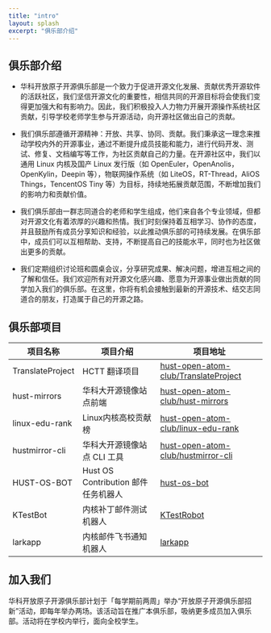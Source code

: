 ```yaml
---
title: "intro"
layout: splash
excerpt: "俱乐部介绍"
---
```


## 俱乐部介绍

- 华科开放原子开源俱乐部是一个致力于促进开源文化发展、贡献优秀开源软件的活跃社区，我们坚信开源文化的重要性，相信共同的开源目标将会使我们变得更加强大和有影响力。因此，我们积极投入人力物力开展开源操作系统社区贡献，引导学校老师学生参与开源活动，向开源社区做出自己的贡献。

- 我们俱乐部遵循开源精神：开放、共享、协同、贡献。我们秉承这一理念来推动学校内外的开源事业，通过不断提升成员技能和能力，进行代码开发、测试、修复、文档编写等工作，为社区贡献自己的力量。在开源社区中，我们以通用 Linux 内核及国产 Linux 发行版（如 OpenEuler，OpenAnolis，OpenKylin，Deepin 等），物联网操作系统（如 LiteOS，RT-Thread，AliOS Things，TencentOS Tiny 等）为目标，持续地拓展贡献范围，不断增加我们的影响力和贡献价值。

- 我们俱乐部由一群志同道合的老师和学生组成，他们来自各个专业领域，但都对开源文化有着浓厚的兴趣和热情。我们时刻保持着互相学习、协作的态度，并且鼓励所有成员分享知识和经验，以此推动俱乐部的可持续发展。在俱乐部中，成员们可以互相帮助、支持，不断提高自己的技能水平，同时也为社区做出更多的贡献。

- 我们定期组织讨论班和圆桌会议，分享研究成果、解决问题，增进互相之间的了解和信任。我们欢迎所有对开源文化感兴趣、愿意为开源事业做出贡献的同学加入我们的俱乐部。在这里，你将有机会接触到最新的开源技术、结交志同道合的朋友，打造属于自己的开源之路。

## 俱乐部项目

|项目名称|项目介绍|项目地址|
|---|---|---|
|TranslateProject|HCTT 翻译项目|[hust-open-atom-club/TranslateProject](https://github.com/hust-open-atom-club/TranslateProject)|
|hust-mirrors|华科大开源镜像站点前端|[hust-open-atom-club/hust-mirrors](https://github.com/hust-open-atom-club/hust-mirrors)|
|linux-edu-rank|Linux内核高校贡献榜|[hust-open-atom-club/linux-edu-rank](https://github.com/hust-open-atom-club/linux-edu-rank)|
|hustmirror-cli|华科大开源镜像站点 CLI 工具|[hust-open-atom-club/hustmirror-cli](https://github.com/hust-open-atom-club/hustmirror-cli)|
|HUST-OS-BOT|Hust OS Contribution 邮件任务机器人|[hust-os-bot](https://gitee.com/hust-open-atom-club/hust-os-bot)|
|KTestBot|内核补丁邮件测试机器人|[KTestRobot](https://gitee.com/hust-open-atom-club/KTestRobot)|
|larkapp|内核邮件飞书通知机器人|[larkapp](https://gitee.com/hust-open-atom-club/larkapp)|

## 加入我们

华科开放原子开源俱乐部计划于「每学期前两周」举办“开放原子开源俱乐部招新”活动，即每年举办两场。该活动旨在推广本俱乐部，吸纳更多成员加入俱乐部。活动将在学校内举行，面向全校学生。

<!-- LINK GROUP -->